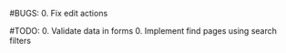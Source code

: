 #BUGS:
0. Fix edit actions

#TODO:
0. Validate data in forms
0. Implement find pages using search filters
